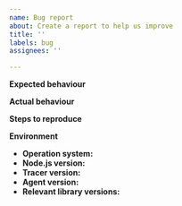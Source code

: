 ```yaml
---
name: Bug report
about: Create a report to help us improve
title: ''
labels: bug
assignees: ''

---
```

<!--
If your issue relates to Lambda it _may_ be better handled in this repository:
  https://github.com/DataDog/datadog-lambda-js

If your issue contains sensitive information consider opening a helpdesk ticket instead:
  https://www.datadoghq.com/support/
-->

**Expected behaviour**
<!-- What should be happening. -->

**Actual behaviour**
<!-- What should be happening. -->

**Steps to reproduce**
<!-- How can we reproduce this issue in order to diagnose it? Code snippets and sample apps are encouraged! -->

**Environment**

* **Operation system:**
* **Node.js version:**
* **Tracer version:**
* **Agent version:**
* **Relevant library versions:**

<!-- Please provide any parts of your package.json that you're able to share, if possible. -->
